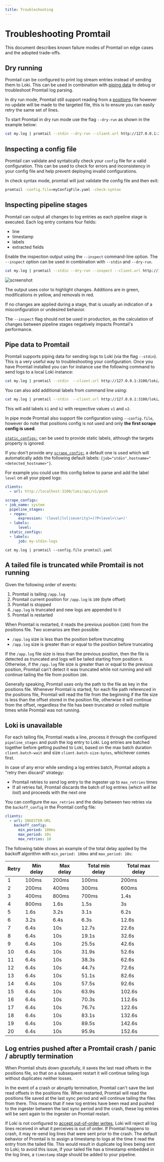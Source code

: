 ```yaml
---
title: Troubleshooting
---
```

# Troubleshooting Promtail

This document describes known failure modes of Promtail on edge cases and the
adopted trade-offs.

## Dry running

Promtail can be configured to print log stream entries instead of sending them to Loki.
This can be used in combination with [piping data](#pipe-data-to-promtail) to debug or troubleshoot Promtail log parsing.

In dry run mode, Promtail still support reading from a [positions](../configuration#position_config) file however no update will be made to the targeted file, this is to ensure you can easily retry the same set of lines.

To start Promtail in dry run mode use the flag `--dry-run` as shown in the example below:

```bash
cat my.log | promtail --stdin --dry-run --client.url http://127.0.0.1:3100/loki/api/v1/push
```

## Inspecting a config file

Promtail can validate and syntatically check your `config` file for a valid configuration.
This can be used to check for errors and inconsistency in your config file and help prevent deploying invalid configurations.

In check syntax mode, promtail will just validate the config file and then exit:

```bash
promtail -config.file=myConfigFile.yaml -check-syntax
```

## Inspecting pipeline stages

Promtail can output all changes to log entries as each pipeline stage is executed.
Each log entry contains four fields:
- line
- timestamp
- labels
- extracted fields

Enable the inspection output using the `--inspect` command-line option. The `--inspect` option can be used in combination with `--stdin` and `--dry-run`.

```bash
cat my.log | promtail --stdin --dry-run --inspect --client.url http://127.0.0.1:3100/loki/api/v1/push
```

![screenshot](../inspect.png)

The output uses color to highlight changes. Additions are in green, modifications in yellow, and removals in red.

If no changes are applied during a stage, that is usually an indication of a misconfiguration or undesired behavior.

The `--inspect` flag should not be used in production, as the calculation of changes between pipeline stages negatively
impacts Promtail's performance.

## Pipe data to Promtail

Promtail supports piping data for sending logs to Loki (via the flag `--stdin`). This is a very useful way to troubleshooting your configuration.
Once you have Promtail installed you can for instance use the following command to send logs to a local Loki instance:

```bash
cat my.log | promtail --stdin  --client.url http://127.0.0.1:3100/loki/api/v1/push
```

You can also add additional labels from command line using:

```bash
cat my.log | promtail --stdin  --client.url http://127.0.0.1:3100/loki/api/v1/push --client.external-labels=k1=v1,k2=v2
```

This will add labels `k1` and `k2` with respective values `v1` and `v2`.

In pipe mode Promtail also support file configuration using `--config.file`, however do note that positions config is not used and
only **the first scrape config is used**.

[`static_configs:`](../configuration) can be used to provide static labels, although the targets property is ignored.

If you don't provide any [`scrape_config:`](../configuration#scrape_config) a default one is used which will automatically adds the following default labels: `{job="stdin",hostname="<detected_hostname>"}`.

For example you could use this config below to parse and add the label `level` on all your piped logs:

```yaml
clients:
  - url: http://localhost:3100/loki/api/v1/push

scrape_configs:
- job_name: system
  pipeline_stages:
  - regex:
      expression: '(level|lvl|severity)=(?P<level>\\w+)'
  - labels:
      level:
  static_configs:
  - labels:
      job: my-stdin-logs
```

```
cat my.log | promtail --config.file promtail.yaml
```


## A tailed file is truncated while Promtail is not running

Given the following order of events:

1. Promtail is tailing `/app.log`
1. Promtail current position for `/app.log` is `100` (byte offset)
1. Promtail is stopped
1. `/app.log` is truncated and new logs are appended to it
1. Promtail is restarted

When Promtail is restarted, it reads the previous position (`100`) from the
positions file. Two scenarios are then possible:

- `/app.log` size is less than the position before truncating
- `/app.log` size is greater than or equal to the position before truncating

If the `/app.log` file size is less than the previous position, then the file is
detected as truncated and logs will be tailed starting from position `0`.
Otherwise, if the `/app.log` file size is greater than or equal to the previous
position, Promtail can't detect it was truncated while not running and will
continue tailing the file from position `100`.

Generally speaking, Promtail uses only the path to the file as key in the
positions file. Whenever Promtail is started, for each file path referenced in
the positions file, Promtail will read the file from the beginning if the file
size is less than the offset stored in the position file, otherwise it will
continue from the offset, regardless the file has been truncated or rolled
multiple times while Promtail was not running.

## Loki is unavailable

For each tailing file, Promtail reads a line, process it through the
configured `pipeline_stages` and push the log entry to Loki. Log entries are
batched together before getting pushed to Loki, based on the max batch duration
`client.batch-wait` and size `client.batch-size-bytes`, whichever comes first.

In case of any error while sending a log entries batch, Promtail adopts a
"retry then discard" strategy:

- Promtail retries to send log entry to the ingester up to `max_retries` times
- If all retries fail, Promtail discards the batch of log entries (_which will
  be lost_) and proceeds with the next one

You can configure the `max_retries` and the delay between two retries via the
`backoff_config` in the Promtail config file:

```yaml
clients:
  - url: INGESTER-URL
    backoff_config:
      min_period: 100ms
      max_period: 10s
      max_retries: 10
```

The following table shows an example of the total delay applied by the backoff algorithm
with `min_period: 100ms` and `max_period: 10s`:

| Retry | Min delay | Max delay | Total min delay | Total max delay |
|-------|-----------|-----------|-----------------|-----------------|
| 1     | 100ms     | 200ms     | 100ms           | 200ms           |
| 2     | 200ms     | 400ms     | 300ms           | 600ms           |
| 3     | 400ms     | 800ms     | 700ms           | 1.4s            |
| 4     | 800ms     | 1.6s      | 1.5s            | 3s              |
| 5     | 1.6s      | 3.2s      | 3.1s            | 6.2s            |
| 6     | 3.2s      | 6.4s      | 6.3s            | 12.6s           |
| 7     | 6.4s      | 10s       | 12.7s           | 22.6s           |
| 8     | 6.4s      | 10s       | 19.1s           | 32.6s           |
| 9     | 6.4s      | 10s       | 25.5s           | 42.6s           |
| 10    | 6.4s      | 10s       | 31.9s           | 52.6s           |
| 11    | 6.4s      | 10s       | 38.3s           | 62.6s           |
| 12    | 6.4s      | 10s       | 44.7s           | 72.6s           |
| 13    | 6.4s      | 10s       | 51.1s           | 82.6s           |
| 14    | 6.4s      | 10s       | 57.5s           | 92.6s           |
| 15    | 6.4s      | 10s       | 63.9s           | 102.6s          |
| 16    | 6.4s      | 10s       | 70.3s           | 112.6s          |
| 17    | 6.4s      | 10s       | 76.7s           | 122.6s          |
| 18    | 6.4s      | 10s       | 83.1s           | 132.6s          |
| 19    | 6.4s      | 10s       | 89.5s           | 142.6s          |
| 20    | 6.4s      | 10s       | 95.9s           | 152.6s          |


## Log entries pushed after a Promtail crash / panic / abruptly termination

When Promtail shuts down gracefully, it saves the last read offsets in the
positions file, so that on a subsequent restart it will continue tailing logs
without duplicates neither losses.

In the event of a crash or abruptly termination, Promtail can't save the last
read offsets in the positions file. When restarted, Promtail will read the
positions file saved at the last sync period and will continue tailing the files
from there. This means that if new log entries have been read and pushed to the
ingester between the last sync period and the crash, these log entries will be
sent again to the ingester on Promtail restart.

If Loki is not configured to [accept out-of-order writes](../../../configuration/#accept-out-of-order-writes), Loki will reject all log lines received in
what it perceives is out of
order. If Promtail happens to
crash, it may re-send log lines that were sent prior to the crash. The default
behavior of Promtail is to assign a timestamp to logs at the time it read the
entry from the tailed file. This would result in duplicate log lines being sent
to Loki; to avoid this issue, if your tailed file has a timestamp embedded in
the log lines, a `timestamp` stage should be added to your pipeline.
